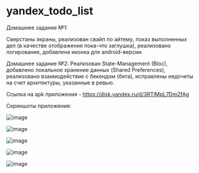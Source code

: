 # yandex_todo_list

Домашнее задание №1:

Сверстаны экраны, реализован свайп по айтему, показ выполненных дел (в качестве отображения пока-что заглушка), реализовано логирование, добавлена иконка для android-версии. 

Домашнее задание №2:
Реализован State-Management (Bloc), добавлено локальное хранение данных (Shared Preferences), реализовано взаимодействие с бекендом (бета), исправлены недочеты на счет архитектуры, указанные в ревью.

Ссылка на apk приложения - https://disk.yandex.ru/d/3RTlMpL7Dm2fAg 

Скриншоты приложения:


![image](https://github.com/KuZa67877/yandex_todo_list/assets/59613747/03246b74-f8ee-4cb9-9942-c4926f7a36d7)

![image](https://github.com/KuZa67877/yandex_todo_list/assets/59613747/e4f5c8b4-a3db-46a0-b2dd-36f0713ebe76)

![image](https://github.com/KuZa67877/yandex_todo_list/assets/59613747/47d2de9d-e2d2-4669-8c86-752a726fc53e)

![image](https://github.com/KuZa67877/yandex_todo_list/assets/59613747/fb31e20a-8e65-4f04-9b90-1a5ddc5d07c2)

![image](https://github.com/KuZa67877/yandex_todo_list/assets/59613747/0f12bd1d-1d41-405d-8d22-79e0d82b5e32)


